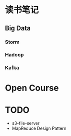 # 读书笔记
## Big Data
### Storm

### Hadoop

### Kafka






# Open Course




# TODO
- s3-file-server
- MapReduce Design Pattern